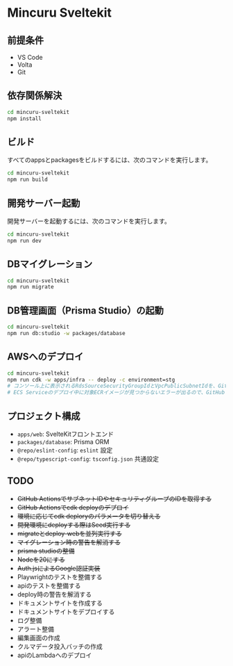 # Mincuru Sveltekit

## 前提条件

- VS Code
- Volta
- Git

## 依存関係解決

```sh
cd mincuru-sveltekit
npm install
```

## ビルド

すべてのappsとpackagesをビルドするには、次のコマンドを実行します。

```sh
cd mincuru-sveltekit
npm run build
```

## 開発サーバー起動

開発サーバーを起動するには、次のコマンドを実行します。

```sh
cd mincuru-sveltekit
npm run dev
```

## DBマイグレーション

```sh
cd mincuru-sveltekit
npm run migrate
```

## DB管理画面（Prisma Studio）の起動

```sh
cd mincuru-sveltekit
npm run db:studio -w packages/database
```

## AWSへのデプロイ

```sh
cd mincuru-sveltekit
npm run cdk -w apps/infra -- deploy -c environment=stg
# コンソール上に表示されるRdsSourceSecurityGroupIdとVpcPublicSubnetIdを、GitHubのSecretsに登録する。
# ECS Serviceのデプロイ中に対象ECRイメージが見つからないエラーが出るので、GitHub Actionsでdeploy jobを実行すると、その処理中にECSタスク定義が更新されて、cdk deployが成功する。
```

## プロジェクト構成

- `apps/web`: SvelteKitフロントエンド
- `packages/database`: Prisma ORM
- `@repo/eslint-config`: `eslint` 設定
- `@repo/typescript-config`: `tsconfig.json` 共通設定

## TODO

- ~~GitHub ActionsでサブネットIDやセキュリティグループのIDを取得する~~
- ~~GitHub Actionsでcdk deployのデプロイ~~
- ~~環境に応じてcdk deploryのパラメータを切り替える~~
- ~~開発環境にdeployする際はSeed実行する~~
- ~~migrateとdeploy-webを並列実行する~~
- ~~マイグレーション時の警告を解消する~~
- ~~prisma studioの整備~~
- ~~Nodeを20にする~~
- ~~Auth.jsによるGoogle認証実装~~
- Playwrightのテストを整備する
- apiのテストを整備する
- deploy時の警告を解消する
- ドキュメントサイトを作成する
- ドキュメントサイトをデプロイする
- ログ整備
- アラート整備
- 編集画面の作成
- クルマデータ投入バッチの作成
- apiのLambdaへのデプロイ
